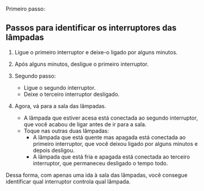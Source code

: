 Primeiro passo:
## Passos para identificar os interruptores das lâmpadas

1. Ligue o primeiro interruptor e deixe-o ligado por alguns minutos.
2. Após alguns minutos, desligue o primeiro interruptor.
3. Segundo passo:
    - Ligue o segundo interruptor.
    - Deixe o terceiro interruptor desligado.

4. Agora, vá para a sala das lâmpadas.
    - A lâmpada que estiver acesa está conectada ao segundo interruptor, que você acabou de ligar antes de ir para a sala.
    - Toque nas outras duas lâmpadas:
      - A lâmpada que está quente mas apagada está conectada ao primeiro interruptor, que você deixou ligado por alguns minutos e depois desligou.
      - A lâmpada que está fria e apagada está conectada ao terceiro interruptor, que permaneceu desligado o tempo todo.

Dessa forma, com apenas uma ida à sala das lâmpadas, você consegue identificar qual interruptor controla qual lâmpada.